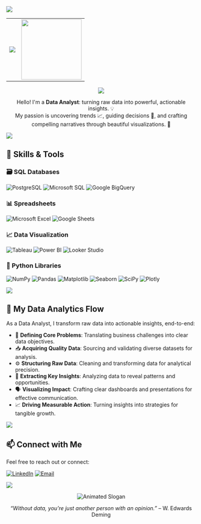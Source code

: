 <img src="https://user-images.githubusercontent.com/73097560/115834477-dbab4500-a447-11eb-908a-139a6edaec5c.gif"> 
<table align="center">
  <tr>
    <td>
      <p align="center"><img src="https://readme-typing-svg.herokuapp.com/?font=Poppins&size=50&center=true&vCenter=true&width=850&height=60&duration=4000&lines=Hello!+👋;I'm+Nur+Fatih+Alam!🙋‍♂️;" /></p>
    </td>
    <td>
      <img src="https://media2.giphy.com/media/v1.Y2lkPTc5MGI3NjExankwcXJqd3ZpbGMyZzQ4bXk2NGhlenBhMDAzaXZsNGI4YjMxa2Q1byZlcD12MV9pbnRlcm5hbF9naWZfYnlfaWQmY3Q9Zw/JWuBH9rCO2uZuHBFpm/giphy.gif" height="160" width="auto">
    </td>
  </tr>
</table>

<p align="center">
  <img src="https://user-images.githubusercontent.com/22107794/139580686-887df369-edb8-4bc8-b607-4fbf6d7e4866.gif">
</p>

<p align="center">
  Hello! I'm a <strong>Data Analyst</strong>: turning raw data into powerful, actionable insights. 💡<br>
  My passion is uncovering trends 📈, guiding decisions 🧭, and crafting compelling narratives through beautiful visualizations. 🎨
</p>

<img src="https://user-images.githubusercontent.com/73097560/115834477-dbab4500-a447-11eb-908a-139a6edaec5c.gif"> 

## 🧠 Skills & Tools

### 🗃️ SQL Databases  
![PostgreSQL](https://img.shields.io/badge/-PostgreSQL-336791?logo=postgresql&logoColor=white&style=for-the-badge)
![Microsoft SQL](https://img.shields.io/badge/-Microsoft%20SQL-CC2927?logo=sqlite&logoColor=white&style=for-the-badge)
![Google BigQuery](https://img.shields.io/badge/-Google%20BigQuery-4285F4?logo=googlebigquery&logoColor=white&style=for-the-badge)

### 📊 Spreadsheets  
![Microsoft Excel](https://img.shields.io/badge/-Microsoft%20Excel-217346?logo=googlesheets&logoColor=white&style=for-the-badge)
![Google Sheets](https://img.shields.io/badge/-Google%20Sheets-34A853?logo=googlesheets&logoColor=white&style=for-the-badge)

### 📈 Data Visualization  
![Tableau](https://img.shields.io/badge/-Tableau-E97627?logo=topdotgg&logoColor=white&style=for-the-badge)
![Power BI](https://img.shields.io/badge/-Microsoft%20Power%20BI-F2C811?logo=powers&logoColor=black&style=for-the-badge)
![Looker Studio](https://img.shields.io/badge/-Google%20Looker%20Studio-4285F4?logo=looker&logoColor=white&style=for-the-badge)

### 🐍 Python Libraries  
![NumPy](https://img.shields.io/badge/-NumPy-013243?logo=numpy&logoColor=white&style=for-the-badge)
![Pandas](https://img.shields.io/badge/-Pandas-150458?logo=pandas&logoColor=white&style=for-the-badge)
![Matplotlib](https://img.shields.io/badge/-Matplotlib-11557C?logo=plotly&logoColor=white&style=for-the-badge)
![Seaborn](https://img.shields.io/badge/-Seaborn-4C6EB1?logo=python&logoColor=white&style=for-the-badge)
![SciPy](https://img.shields.io/badge/-SciPy-8CAAE6?logo=scipy&logoColor=white&style=for-the-badge)
![Plotly](https://img.shields.io/badge/-Plotly-3F4F75?logo=plotly&logoColor=white&style=for-the-badge)

<img src="https://user-images.githubusercontent.com/73097560/115834477-dbab4500-a447-11eb-908a-139a6edaec5c.gif"> 

## 🌟 My Data Analytics Flow

As a Data Analyst, I transform raw data into actionable insights, end-to-end:

-   🎯 **Defining Core Problems**: Translating business challenges into clear data objectives.
-   📥 **Acquiring Quality Data**: Sourcing and validating diverse datasets for analysis.
-   ⚙️ **Structuring Raw Data**: Cleaning and transforming data for analytical precision.
-   🧠 **Extracting Key Insights**: Analyzing data to reveal patterns and opportunities.
-   🗣️ **Visualizing Impact**: Crafting clear dashboards and presentations for effective communication.
-   📈 **Driving Measurable Action**: Turning insights into strategies for tangible growth.

<img src="https://user-images.githubusercontent.com/73097560/115834477-dbab4500-a447-11eb-908a-139a6edaec5c.gif"> 

## 📫 Connect with Me
Feel free to reach out or connect:

[![LinkedIn](https://img.shields.io/badge/-LinkedIn:%20Nur%20Fatih%20Alam-0A66C2?logo=logmein&logoColor=white&style=for-the-badge)](https://www.linkedin.com/in/nurfatihalam/)
[![Email](https://img.shields.io/badge/-Email:%20alamx80@gmail.com-D14836?logo=gmail&logoColor=white&style=for-the-badge)](mailto:alamx80@gmail.com)

<img src="https://user-images.githubusercontent.com/73097560/115834477-dbab4500-a447-11eb-908a-139a6edaec5c.gif"> 

<p align="center">
  <img src="https://readme-typing-svg.demolab.com/?lines=Data+is+the+new+oil+%F0%9F%92%A1;Analyze.+Visualize.+Decide.+%F0%9F%93%8A;Always+learning+new+things!+%F0%9F%A7%A0&center=true&width=580&height=60&color=FF5733&size=25&pause=1500&duration=3000" alt="Animated Slogan">
</p>

<p align="center">
  <i>“Without data, you’re just another person with an opinion.”</i> – W. Edwards Deming
</p>
